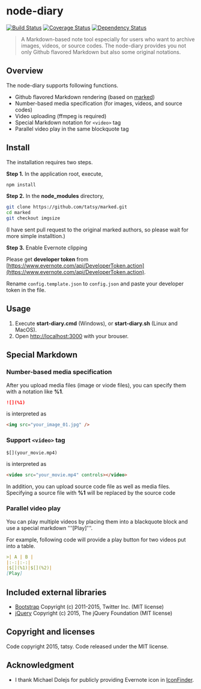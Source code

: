 node-diary
===

[![Build Status](https://travis-ci.org/tatsy/node-diary.svg?branch=master)](https://travis-ci.org/tatsy/node-diary)
[![Coverage Status](https://coveralls.io/repos/tatsy/node-diary/badge.svg?branch=master)](https://coveralls.io/r/tatsy/node-diary?branch=master)
[![Dependency Status](https://david-dm.org/tatsy/node-diary.svg)](https://david-dm.org/tatsy/node-diary)

> A Markdown-based note tool especially for users who want to archive images, videos, or source codes.
> The node-diary provides you not only Github flavored Markdown but also some original notations. 

## Overview

The node-diary supports following functions.

* Github flavored Markdown rendering (based on [marked](https://github.com/chjj/marked))
* Number-based media specification (for images, videos, and source codes)
* Video uploading (ffmpeg is required)
* Special Markdown notation for ```<video>``` tag
* Parallel video play in the same blockquote tag

## Install

The installation requires two steps.

__Step 1.__ In the application root, execute,

```bash
npm install
```

__Step 2.__ In the __node_modules__ directory,

```bash
git clone https://github.com/tatsy/marked.git
cd marked
git checkout imgsize
```
(I have sent pull request to the original marked authors, so please wait for more simple installtion.)

__Step 3.__ Enable Evernote clipping

Please get **developer token** from [https://www.evernote.com/api/DeveloperToken.action](https://www.evernote.com/api/DeveloperToken.action).

Rename ```config.template.json``` to ```config.json``` and paste your developer token in the file.

## Usage

1. Execute **start-diary.cmd** (Windows), or **start-diary.sh** (Linux and MacOS).
2. Open [http://localhost:3000]() with your brouser.

## Special Markdown

### Number-based media specification

After you upload media files (image or viode files), you can specify them with a notation like __%1__.

```markdown
![](%1)
```

is interpreted as

```html
<img src="your_image_01.jpg" />
```

### Support ```<video>``` tag

```markdown
$[](your_movie.mp4)
```

is interpreted as

```html
<video src="your_movie.mp4" controls></video>
```

In addition, you can upload source code file as well as media files. Specifying a source file with __%1__ will be replaced by the source code

### Parallel video play

You can play multiple videos by placing them into a blackquote block and use a special markdown '''[Play]'''.

For example, following code will provide a play button for two videos put into a table.

```markdown
>| A | B |
|:-:|:-:|
|$[](%1)|$[](%2)|
[Play]
```

## Included external libraries

* [Bootstrap](http://getbootstrap.com/) Copyright (c) 2011-2015, Twitter Inc. (MIT license)
* [jQuery](http://jquery.com/) Copyright (c) 2015, The jQuery Foundation (MIT license)

## Copyright and licenses

Code copyright 2015, tatsy. Code released under the MIT license.

## Acknowledgment

* I thank Michael Dolejs for publicly providing Evernote icon in [IconFinder](https://www.iconfinder.com/).
